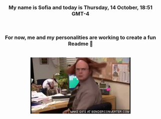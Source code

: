 


<div align="center">
<h3 >My name is Sofia and today is Thursday, 14 October, 18:51 GMT-4</h3><br>
<h3 >For now, me and my personalities are working to create a fun Readme 👋
</h3><br>
<img src='img/dwight.gif' alt='working...'/>
</div>
